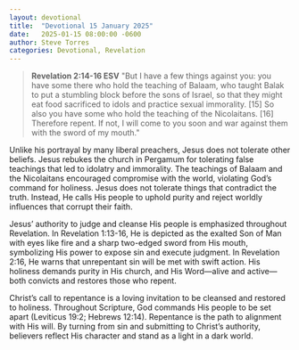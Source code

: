 ```yaml
---
layout: devotional
title:  "Devotional 15 January 2025"
date:   2025-01-15 08:00:00 -0600
author: Steve Torres
categories: Devotional, Revelation
---
```


>**Revelation 2:14-16 ESV**
>"But I have a few things against you: you have some there who hold the teaching of Balaam, who taught Balak to put a stumbling block before the sons of Israel, so that they might eat food sacrificed to idols and practice sexual immorality. [15] So also you have some who hold the teaching of the Nicolaitans. [16] Therefore repent. If not, I will come to you soon and war against them with the sword of my mouth."

Unlike his portrayal by many liberal preachers, Jesus does not tolerate other beliefs. Jesus rebukes the church in Pergamum for tolerating false teachings that led to idolatry and immorality. The teachings of Balaam and the Nicolaitans encouraged compromise with the world, violating God’s command for holiness. Jesus does not tolerate things that contradict the truth. Instead, He calls His people to uphold purity and reject worldly influences that corrupt their faith.

Jesus’ authority to judge and cleanse His people is emphasized throughout Revelation. In Revelation 1:13-16, He is depicted as the exalted Son of Man with eyes like fire and a sharp two-edged sword from His mouth, symbolizing His power to expose sin and execute judgment. In Revelation 2:16, He warns that unrepentant sin will be met with swift action. His holiness demands purity in His church, and His Word—alive and active—both convicts and restores those who repent.

Christ’s call to repentance is a loving invitation to be cleansed and restored to holiness. Throughout Scripture, God commands His people to be set apart (Leviticus 19:2; Hebrews 12:14). Repentance is the path to alignment with His will. By turning from sin and submitting to Christ’s authority, believers reflect His character and stand as a light in a dark world.

